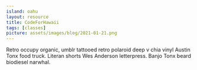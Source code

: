 ```yaml
---
island: oahu
layout: resource
title: CodeForHawaii
tags: [classes]
picture: assets/images/blog/2021-01-21.png
---
```


Retro occupy organic, umblr tattooed retro polaroid deep v chia vinyl Austin Tonx food truck. Literan shorts Wes Anderson letterpress. Banjo Tonx beard biodiesel narwhal.
